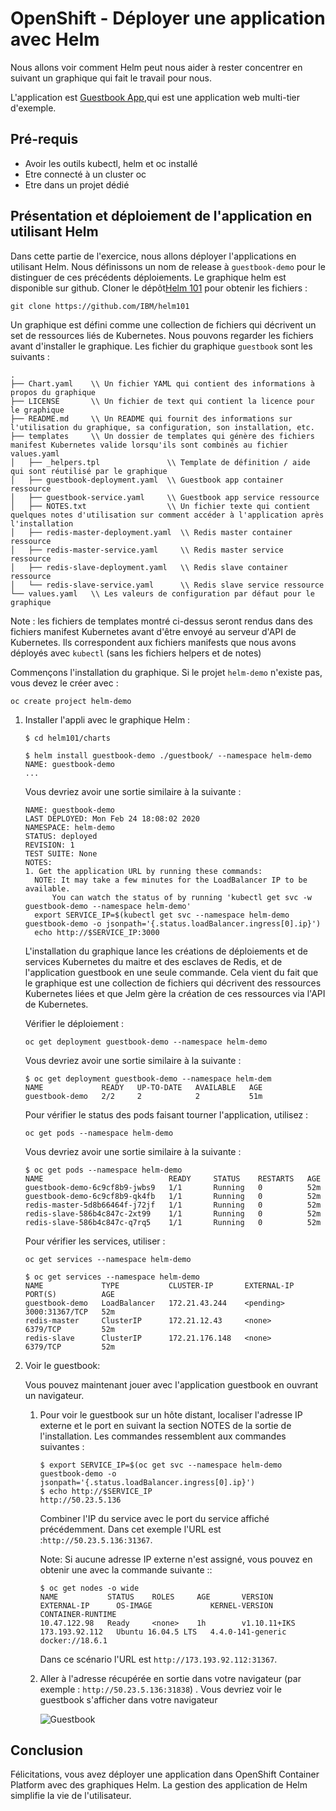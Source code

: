 # OpenShift - Déployer une application avec Helm

Nous allons voir comment Helm peut nous aider à rester concentrer en suivant un graphique qui fait le travail pour nous. 

L'application est [Guestbook App](https://github.com/IBM/guestbook),qui est une application web multi-tier d'exemple.

## Pré-requis

* Avoir les outils kubectl, helm et oc installé
* Etre connecté à un cluster oc
* Etre dans un projet dédié

## Présentation et déploiement de l'application en utilisant Helm

Dans cette partie de l'exercice, nous allons déployer l'applications en utilisant Helm. Nous définissons un nom de release à `guestbook-demo` pour le distinguer de ces précédents déploiements. Le graphique helm est disponible sur github. Cloner le dépôt[Helm 101](https://github.com/IBM/helm101) pour obtenir les fichiers :

```console
git clone https://github.com/IBM/helm101
```

Un graphique est défini comme une collection de fichiers qui décrivent un set de ressources liés de Kubernetes. Nous pouvons regarder les fichiers avant d'installer le graphique. Les fichier du graphique `guestbook` sont les suivants :

```text
.
├── Chart.yaml    \\ Un fichier YAML qui contient des informations à propos du graphique
├── LICENSE       \\ Un fichier de text qui contient la licence pour le graphique
├── README.md     \\ Un README qui fournit des informations sur l'utilisation du graphique, sa configuration, son installation, etc.
├── templates     \\ Un dossier de templates qui génère des fichiers manifest Kubernetes valide lorsqu'ils sont combinés au fichier values.yaml
│   ├── _helpers.tpl               \\ Template de définition / aide qui sont réutilisé par le graphique
│   ├── guestbook-deployment.yaml  \\ Guestbook app container ressource
│   ├── guestbook-service.yaml     \\ Guestbook app service ressource
│   ├── NOTES.txt                  \\ Un fichier texte qui contient quelques notes d'utilisation sur comment accéder à l'application après l'installation
│   ├── redis-master-deployment.yaml  \\ Redis master container ressource
│   ├── redis-master-service.yaml     \\ Redis master service ressource
│   ├── redis-slave-deployment.yaml   \\ Redis slave container ressource
│   └── redis-slave-service.yaml      \\ Redis slave service ressource
└── values.yaml   \\ Les valeurs de configuration par défaut pour le graphique
```

Note : les fichiers de templates montré ci-dessus seront rendus dans des fichiers manifest Kubernetes avant d'être envoyé au serveur d'API de Kubernetes. Ils correspondent aux fichiers manifests que nous avons déployés avec `kubectl` (sans les fichiers helpers et de notes)

Commençons l'installation du graphique. Si le projet `helm-demo` n'existe pas, vous devez le créer avec :

```console
oc create project helm-demo
```

1. Installer l'appli avec le graphique Helm :

   ```console
   $ cd helm101/charts

   $ helm install guestbook-demo ./guestbook/ --namespace helm-demo
   NAME: guestbook-demo
   ...
   ```

   Vous devriez avoir une sortie similaire à la suivante :

   ```console
   NAME: guestbook-demo
   LAST DEPLOYED: Mon Feb 24 18:08:02 2020
   NAMESPACE: helm-demo
   STATUS: deployed
   REVISION: 1
   TEST SUITE: None
   NOTES:
   1. Get the application URL by running these commands:
     NOTE: It may take a few minutes for the LoadBalancer IP to be available.
         You can watch the status of by running 'kubectl get svc -w guestbook-demo --namespace helm-demo'
     export SERVICE_IP=$(kubectl get svc --namespace helm-demo guestbook-demo -o jsonpath='{.status.loadBalancer.ingress[0].ip}')
     echo http://$SERVICE_IP:3000
   ```

   L'installation du graphique lance les créations de déploiements et de services Kubernetes du maitre et des esclaves de Redis, et de l'application guestbook en une seule commande. Cela vient du fait que le graphique est une collection de fichiers qui décrivent des ressources Kubernetes liées et que Jelm gère la création de ces ressources via l'API de Kubernetes.

   Vérifier le déploiement :

   ```console
   oc get deployment guestbook-demo --namespace helm-demo
   ```

   Vous devriez avoir une sortie similaire à la suivante :

   ```console
   $ oc get deployment guestbook-demo --namespace helm-dem
   NAME             READY   UP-TO-DATE   AVAILABLE   AGE
   guestbook-demo   2/2     2            2           51m
   ```

   Pour vérifier le status des pods faisant tourner l'application, utilisez :

   ```console
   oc get pods --namespace helm-demo
   ```

   Vous devriez avoir une sortie similaire à la suivante :

   ```console
   $ oc get pods --namespace helm-demo
   NAME                            READY     STATUS    RESTARTS   AGE
   guestbook-demo-6c9cf8b9-jwbs9   1/1       Running   0          52m
   guestbook-demo-6c9cf8b9-qk4fb   1/1       Running   0          52m
   redis-master-5d8b66464f-j72jf   1/1       Running   0          52m
   redis-slave-586b4c847c-2xt99    1/1       Running   0          52m
   redis-slave-586b4c847c-q7rq5    1/1       Running   0          52m
   ```

   Pour vérifier les services, utiliser : 

   ```console
   oc get services --namespace helm-demo
   ```

   ```console
   $ oc get services --namespace helm-demo
   NAME             TYPE           CLUSTER-IP       EXTERNAL-IP   PORT(S)          AGE
   guestbook-demo   LoadBalancer   172.21.43.244    <pending>     3000:31367/TCP   52m
   redis-master     ClusterIP      172.21.12.43     <none>        6379/TCP         52m
   redis-slave      ClusterIP      172.21.176.148   <none>        6379/TCP         52m
   ```

1. Voir le guestbook:

   Vous pouvez maintenant jouer avec l'application guestbook en ouvrant un navigateur.


    1. Pour voir le guestbook sur un hôte distant, localiser l'adresse IP externe et le port en suivant la section NOTES de la sortie de l'installation. Les commandes ressemblent aux commandes suivantes :

       ```console
       $ export SERVICE_IP=$(oc get svc --namespace helm-demo guestbook-demo -o jsonpath='{.status.loadBalancer.ingress[0].ip}')
       $ echo http://$SERVICE_IP
       http://50.23.5.136
       ```

       Combiner l'IP du service avec le port du service affiché précédemment. Dans cet exemple l'URL est :`http://50.23.5.136:31367`.

       Note: Si aucune adresse IP externe n'est assigné, vous pouvez en obtenir une avec la commande suivante ::

       ```console
       $ oc get nodes -o wide
       NAME           STATUS    ROLES     AGE       VERSION        EXTERNAL-IP      OS-IMAGE             KERNEL-VERSION      CONTAINER-RUNTIME  
       10.47.122.98   Ready     <none>    1h        v1.10.11+IKS   173.193.92.112   Ubuntu 16.04.5 LTS   4.4.0-141-generic   docker://18.6.1
       ```

       Dans ce scénario l'URL est  `http://173.193.92.112:31367`.

    2. Aller à l'adresse récupérée en sortie dans votre navigateur (par exemple : `http://50.23.5.136:31838`) . Vous devriez voir le guestbook s'afficher dans votre navigateur

       ![Guestbook](https://github.com/IBM/helm101/blob/master/tutorial/images/guestbook-page.png?raw=true)

## Conclusion

Félicitations, vous avez déployer une application dans OpenShift Container Platform avec des graphiques Helm. La gestion des application de Helm simplifie la vie de l'utilisateur.

